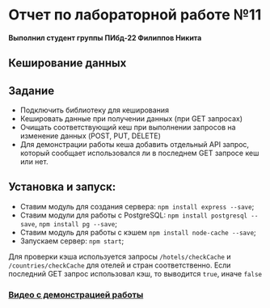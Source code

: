 # Отчет по лабораторной работе №11
#### Выполнил студент группы ПИбд-22 Филиппов Никита
## Кеширование данных
## Задание
- Подключить библиотеку для кеширования
- Кешировать данные при получении данных (при GET запросах)
- Очищать соответствующий кеш при выполнении запросов на изменение данных (POST, PUT, DELETE)
- Для демонстрации работы кеша добавить отдельный API запрос, который сообщает использовался ли в последнем GET запросе кеш или нет.

## Установка и запуск:
- Ставим модуль для создания сервера: `npm install express --save`;
- Ставим модули для работы с PostgreSQL: `npm install postgresql --save`, `npm install pg --save`;
- Ставим модуль для работы с кэшем `npm install node-cache --save`;
- Запускаем сервер: `npm start`;

Для проверки кэша используется запросы `/hotels/checkCache` и `/countries/checkCache` для отелей и стран соответственно.
Если последний GET запрос использовал кэш, то выводится `true`, иначе `false`

### [Видео с демонстрацией работы](https://drive.google.com/file/d/1N7emGPhw31qkXjcR1zYXi6DDNRm4huxB/view?usp=sharing)